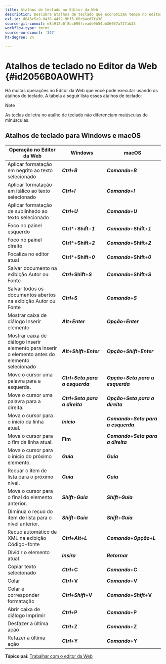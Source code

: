 ```yaml
---
title: Atalhos de teclado no Editor da Web
description: Descubra atalhos de teclado que economizam tempo no editor da Web do AEM Guides.
exl-id: d843c5a9-04f8-44f2-9bf5-60cb4ed7fa38
source-git-commit: e8a912b0f8bc690fceade0b54bb36057a727ab33
workflow-type: tm+mt
source-wordcount: '347'
ht-degree: 2%

---
```


# Atalhos de teclado no Editor da Web {#id2056B0A0WHT}

Há muitas operações no Editor da Web que você pode executar usando os atalhos do teclado. A tabela a seguir lista esses atalhos de teclado:

>[!NOTE]
>
> As teclas de letra no atalho de teclado não diferenciam maiúsculas de minúsculas.

## Atalhos de teclado para Windows e macOS

| Operação no Editor da Web | Windows | macOS |
|-----------------------|-----------------|-----------------|
| Aplicar formatação em negrito ao texto selecionado | ***Ctrl***+***B*** | ***Comando***+***B*** |
| Aplicar formatação em itálico ao texto selecionado | ***Ctrl***+***I*** | ***Comando***+***I*** |
| Aplicar formatação de sublinhado ao texto selecionado | ***Ctrl***+***U*** | ***Comando***+***U*** |
| Foco no painel esquerdo | **Ctrl***+**Shift**+***1*** | ***Comando***+**Shift**+***1*** |
| Foco no painel direito | **Ctrl***+**Shift**+***2*** | ***Comando***+**Shift**+***2*** |
| Focaliza no editor atual | **Ctrl***+**Shift**+***0*** | ***Comando***+**Shift**+***0*** |
| Salvar documento na exibição Autor ou Fonte | ***Ctrl***+**Shift**+***S*** | ***Comando***+**Shift**+***S*** |
| Salvar todos os documentos abertos na exibição Autor ou Fonte | ***Ctrl***+***S*** | ***Comando***+***S*** |
| Mostrar caixa de diálogo Inserir elemento | ***Alt***+***Enter*** | ***Opção***+***Enter*** |
| Mostrar caixa de diálogo Inserir elemento para inserir o elemento antes do elemento selecionado | ***Alt***+***Shift***+***Enter*** | ***Opção***+***Shift***+***Enter*** |
| Move o cursor uma palavra para a esquerda. | ***Ctrl***+***Seta para a esquerda*** | ***Opção***+***Seta para a esquerda*** |
| Move o cursor uma palavra para a direita. | ***Ctrl***+***Seta para a direita*** | ***Opção***+***Seta para a direita*** |
| Mova o cursor para o início da linha atual. | ***Início*** | ***Comando***+***Seta para a esquerda*** |
| Mova o cursor para o fim da linha atual. | **Fim** | ***Comando***+***Seta para a direita*** |
| Mova o cursor para o início do próximo elemento. | ***Guia*** | ***Guia*** |
| Recuar o item de lista para o próximo nível. | ***Guia*** | ***Guia*** |
| Mova o cursor para o final do elemento anterior. | ***Shift***+***Guia*** | ***Shift***+***Guia*** |
| Diminua o recuo do item de lista para o nível anterior. | ***Shift***+***Guia*** | ***Shift***+***Guia*** |
| Recuo automático de XML na exibição Código-fonte | ***Ctrl***+***Alt***+***L*** | ***Comando***+***Opção***+***L*** |
| Dividir o elemento atual | ***Insira*** | ***Retornar*** |
| Copiar texto selecionado | ***Ctrl***+**C** | ***Comando***+**C** |
| Colar | ***Ctrl***+**V** | ***Comando***+**V** |
| Colar e corresponder formatação | ***Ctrl***+***Shift***+**V** | ***Comando***+***Shift***+**V** |
| Abrir caixa de diálogo Imprimir | ***Ctrl***+**P** | ***Comando***+**P** |
| Desfazer a última ação | ***Ctrl***+**Z** | ***Comando***+**Z** |
| Refazer a última ação | ***Ctrl***+**Y** | ***Comando***+**Y** |

**Tópico pai:** [Trabalhar com o editor da Web](web-editor.md)
